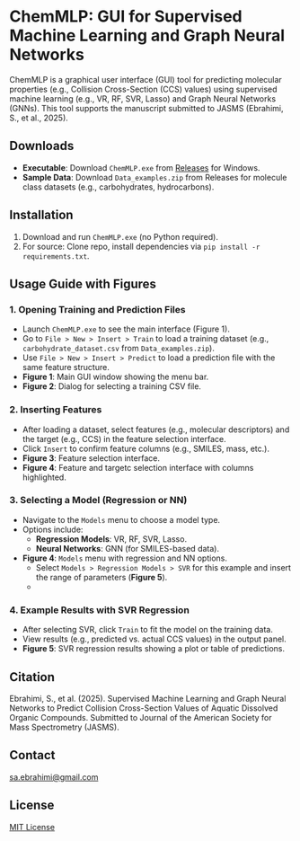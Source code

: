 # ChemMLP: GUI for Supervised Machine Learning and Graph Neural Networks

ChemMLP is a graphical user interface (GUI) tool for predicting molecular properties (e.g., Collision Cross-Section (CCS) values) using supervised machine learning (e.g., VR, RF, SVR, Lasso) and Graph Neural Networks (GNNs). This tool supports the manuscript submitted to JASMS (Ebrahimi, S., et al., 2025).

## Downloads
- **Executable**: Download `ChemMLP.exe` from [Releases](https://github.com/[yourusername]/ChemMLP/releases/latest) for Windows.
- **Sample Data**: Download `Data_examples.zip` from Releases for molecule class datasets (e.g., carbohydrates, hydrocarbons).

## Installation
1. Download and run `ChemMLP.exe` (no Python required).
2. For source: Clone repo, install dependencies via `pip install -r requirements.txt`.

## Usage Guide with Figures

### 1. Opening Training and Prediction Files
- Launch `ChemMLP.exe` to see the main interface (Figure 1).
- Go to `File > New > Insert > Train` to load a training dataset (e.g., `carbohydrate_dataset.csv` from `Data_examples.zip`).
- Use `File > New > Insert > Predict` to load a prediction file with the same feature structure.
- **Figure 1**: Main GUI window showing the menu bar.
  <image-card alt="Main GUI (& Train Dialog)" src="figures/train.png" ></image-card>
- **Figure 2**: Dialog for selecting a training CSV file.
  <image-card alt="Insert Predict Dialog" src="figures/predict.png" ></image-card>

### 2. Inserting Features
- After loading a dataset, select features (e.g., molecular descriptors) and the target (e.g., CCS) in the feature selection interface.
- Click `Insert` to confirm feature columns (e.g., SMILES, mass, etc.).
- **Figure 3**: Feature selection interface.
  <image-card alt="Feature Insertion" src="ChemMLP-V1.0/figures/feature.png" ></image-card>
- **Figure 4**: Feature and targetc selection interface with columns highlighted.
  <image-card alt="Feature Insertion" src="figures/feature_selection.png" ></image-card>  

### 3. Selecting a Model (Regression or NN)
- Navigate to the `Models` menu to choose a model type.
- Options include:
  - **Regression Models**: VR, RF, SVR, Lasso.
  - **Neural Networks**: GNN (for SMILES-based data).
- **Figure 4**: `Models` menu with regression and NN options.
  <image-card alt="Model Selection" src="figures/models.png" ></image-card>
  - Select `Models > Regression Models > SVR` for this example and insert the range of parameters (**Figure 5**).
  - <image-card alt="Model Selection" src="figures/SVR_Example.png" ></image-card>

### 4. Example Results with SVR Regression
- After selecting SVR, click `Train` to fit the model on the training data.
- View results (e.g., predicted vs. actual CCS values) in the output panel.
- **Figure 5**: SVR regression results showing a plot or table of predictions.
  <image-card alt="SVR Results" src="figures/results.png" ></image-card>

## Citation
Ebrahimi, S., et al. (2025). Supervised Machine Learning and Graph Neural Networks to Predict Collision Cross-Section Values of Aquatic Dissolved Organic Compounds. Submitted to Journal of the American Society for Mass Spectrometry (JASMS).

## Contact
sa.ebrahimi@gmail.com

## License
[MIT License](LICENSE)
